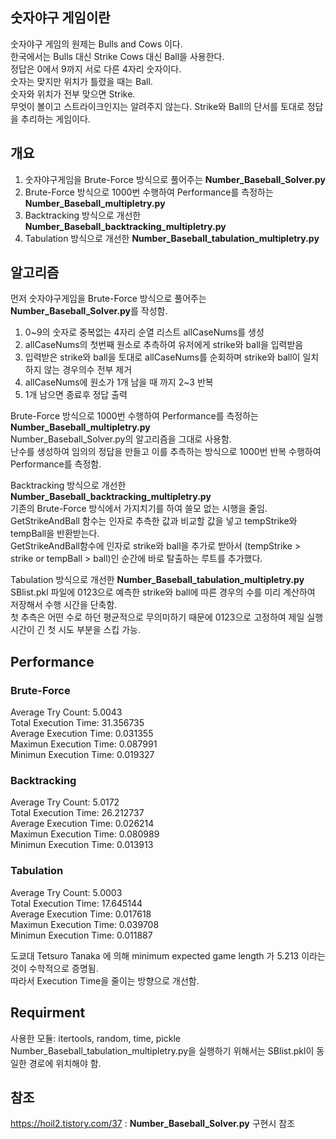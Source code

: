 ## 숫자야구 게임이란
  숫자야구 게임의 원제는 Bulls and Cows 이다.  
  한국에서는 Bulls 대신 Strike Cows 대신 Ball을 사용한다.  
  정답은 0에서 9까지 서로 다른 4자리 숫자이다.  
  숫자는 맞지만 위치가 틀렸을 때는 Ball.  
  숫자와 위치가 전부 맞으면 Strike.  
  무엇이 볼이고 스트라이크인지는 알려주지 않는다.
  Strike와 Ball의 단서를 토대로 정답을 추리하는 게임이다.
  
## 개요
  1. 숫자야구게임을 Brute-Force 방식으로 풀어주는 **Number_Baseball_Solver.py**  
  2. Brute-Force 방식으로 1000번 수행하여 Performance를 측정하는 **Number_Baseball_multipletry.py**  
  3. Backtracking 방식으로 개선한 **Number_Baseball_backtracking_multipletry.py**  
  4. Tabulation 방식으로 개선한 **Number_Baseball_tabulation_multipletry.py**  
  


## 알고리즘
먼저 숫자야구게임을 Brute-Force 방식으로 풀어주는 **Number_Baseball_Solver.py**를 작성함.  
1. 0~9의 숫자로 중복없는 4자리 순열 리스트 allCaseNums를 생성
2. allCaseNums의 첫번째 원소로 추측하여 유저에게 strike와 ball을 입력받음
3. 입력받은 strike와 ball을 토대로 allCaseNums를 순회하며 strike와 ball이 일치하지 않는 경우의수 전부 제거
4. allCaseNums에 원소가 1개 남을 때 까지 2~3 반복
5. 1개 남으면 종료후 정답 출력

Brute-Force 방식으로 1000번 수행하여 Performance를 측정하는 **Number_Baseball_multipletry.py**  
Number_Baseball_Solver.py의 알고리즘을 그대로 사용함.  
난수를 생성하여 임의의 정답을 만들고 이를 추측하는 방식으로 1000번 반복 수행하여 Performance를 측정함.  

Backtracking 방식으로 개선한 **Number_Baseball_backtracking_multipletry.py**  
기존의 Brute-Force 방식에서 가지치기를 하여 쓸모 없는 시행을 줄임.  
GetStrikeAndBall 함수는 인자로 추측한 값과 비교할 값을 넣고 tempStrike와 tempBall을 반환받는다.  
GetStrikeAndBall함수에 인자로 strike와 ball을 추가로 받아서 (tempStrike > strike or tempBall > ball)인 순간에 바로 탈출하는 루트를 추가했다.  

Tabulation 방식으로 개선한 **Number_Baseball_tabulation_multipletry.py**  
SBlist.pkl 파일에 0123으로 예측한 strike와 ball에 따른 경우의 수를 미리 계산하여 저장해서 수행 시간을 단축함.  
첫 추측은 어떤 수로 하던 평균적으로 무의미하기 때문에 0123으로 고정하여 제일 실행시간이 긴 첫 시도 부분을 스킵 가능.  


## Performance

### Brute-Force  
Average Try Count: 5.0043  
Total Execution Time: 31.356735  
Average Execution Time: 0.031355  
Maximun Execution Time: 0.087991  
Minimun Execution Time: 0.019327  

### Backtracking
Average Try Count: 5.0172  
Total Execution Time: 26.212737  
Average Execution Time: 0.026214  
Maximun Execution Time: 0.080989  
Minimun Execution Time: 0.013913  

### Tabulation
Average Try Count: 5.0003  
Total Execution Time: 17.645144  
Average Execution Time: 0.017618  
Maximun Execution Time: 0.039708  
Minimun Execution Time: 0.011887 

도쿄대 Tetsuro Tanaka 에 의해 minimum expected game length 가 5.213 이라는 것이 수학적으로 증명됨.  
따라서 Execution Time을 줄이는 방향으로 개선함.

## Requirment
 사용한 모듈: itertools, random, time, pickle  
 Number_Baseball_tabulation_multipletry.py을 실행하기 위해서는 SBlist.pkl이 동일한 경로에 위치해야 함.  

## 참조
https://hoil2.tistory.com/37 : **Number_Baseball_Solver.py** 구현시 참조
